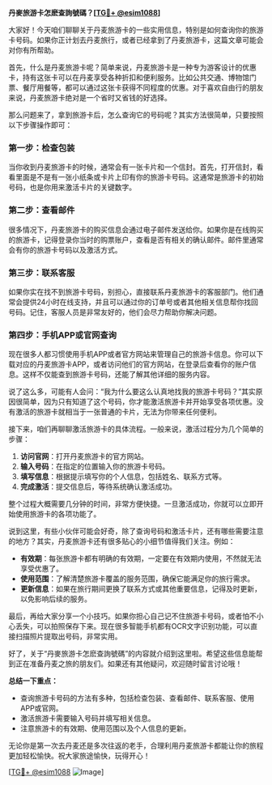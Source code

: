 **丹麥旅游卡怎麽查詢號碼？[[TG💪+ @esim1088](https://t.me/s/esim1088)]**

大家好！今天咱们聊聊关于丹麦旅游卡的一些实用信息，特别是如何查询你的旅游卡号码。如果你正计划去丹麦旅行，或者已经拿到了丹麦旅游卡，这篇文章可能会对你有所帮助。

首先，什么是丹麦旅游卡呢？简单来说，丹麦旅游卡是一种专为游客设计的优惠卡，持有这张卡可以在丹麦享受各种折扣和便利服务。比如公共交通、博物馆门票、餐厅用餐等，都可以通过这张卡获得不同程度的优惠。对于喜欢自由行的朋友来说，丹麦旅游卡绝对是一个省时又省钱的好选择。

那么问题来了，拿到旅游卡后，怎么查询它的号码呢？其实方法很简单，只要按照以下步骤操作即可：

### 第一步：检查包装

当你收到丹麦旅游卡的时候，通常会有一张卡片和一个信封。首先，打开信封，看看里面是不是有一张小纸条或卡片上印有你的旅游卡号码。这通常是旅游卡的初始号码，也是你用来激活卡片的关键数字。

### 第二步：查看邮件

很多情况下，丹麦旅游卡的购买信息会通过电子邮件发送给你。如果你是在线购买的旅游卡，记得登录你当时的购票账户，查看是否有相关的确认邮件。邮件里通常会有你的旅游卡号码以及激活方式。

### 第三步：联系客服

如果你实在找不到旅游卡号码，别担心，直接联系丹麦旅游卡的客服部门。他们通常会提供24小时在线支持，并且可以通过你的订单号或者其他相关信息帮你找回号码。记住，客服人员是非常友好的，他们会尽力帮助你解决问题。

### 第四步：手机APP或官网查询

现在很多人都习惯使用手机APP或者官方网站来管理自己的旅游卡信息。你可以下载对应的丹麦旅游卡APP，或者访问他们的官方网站，在登录后查看你的账户信息。这样不仅能查到旅游卡号码，还能了解其他详细的服务内容。

说了这么多，可能有人会问：“我为什么要这么认真地找我的旅游卡号码？”其实原因很简单，因为只有知道了这个号码，你才能激活旅游卡并开始享受各项优惠。没有激活的旅游卡就相当于一张普通的卡片，无法为你带来任何便利。

接下来，咱们再聊聊激活旅游卡的具体流程。一般来说，激活过程分为几个简单的步骤：

1. **访问官网**：打开丹麦旅游卡的官方网站。
2. **输入号码**：在指定的位置输入你的旅游卡号码。
3. **填写信息**：根据提示填写你的个人信息，包括姓名、联系方式等。
4. **完成激活**：提交信息后，等待系统确认激活成功。

整个过程大概需要几分钟的时间，非常方便快捷。一旦激活成功，你就可以立即开始使用旅游卡的各项功能了。

说到这里，有些小伙伴可能会好奇，除了查询号码和激活卡片，还有哪些需要注意的地方？其实，丹麦旅游卡还有很多贴心的小细节值得我们关注。例如：

- **有效期**：每张旅游卡都有明确的有效期，一定要在有效期内使用，不然就无法享受优惠了。
- **使用范围**：了解清楚旅游卡覆盖的服务范围，确保它能满足你的旅行需求。
- **更新信息**：如果在旅行期间更换了联系方式或其他重要信息，记得及时更新，以免影响后续的服务。

最后，再给大家分享一个小技巧。如果你担心自己记不住旅游卡号码，或者怕不小心丢失，可以拍照保存下来。现在很多智能手机都有OCR文字识别功能，可以直接扫描照片提取出号码，非常实用。

好了，关于“丹麥旅游卡怎麽查詢號碼”的内容就介绍到这里啦。希望这些信息能帮到正在准备丹麦之旅的朋友们。如果还有其他疑问，欢迎随时留言讨论哦！

**总结一下重点：**
- 查询旅游卡号码的方法有多种，包括检查包装、查看邮件、联系客服、使用APP或官网。
- 激活旅游卡需要输入号码并填写相关信息。
- 注意旅游卡的有效期、使用范围以及个人信息的更新。

无论你是第一次去丹麦还是多次往返的老手，合理利用丹麦旅游卡都能让你的旅程更加轻松愉快。祝大家旅途愉快，玩得开心！

[[TG💪+ @esim1088](https://t.me/s/esim1088) ![Image](https://i.postimg.cc/4NQfJmqS/Snipaste-2025-05-13-00-14-12.png)]